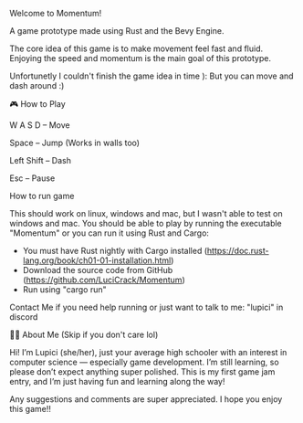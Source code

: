 Welcome to Momentum!

A game prototype made using Rust and the Bevy Engine.

The core idea of this game is to make movement feel fast and fluid.
Enjoying the speed and momentum is the main goal of this prototype.

Unfortunetly I couldn't finish the game idea in time ):
But you can move and dash around :)

🎮 How to Play

W A S D – Move

Space – Jump (Works in walls too)

Left Shift – Dash

Esc – Pause

How to run game

This should work on linux, windows and mac, but I wasn't able to test on windows and mac.
You should be able to play by running the executable "Momentum"
or you can run it using Rust and Cargo:
* You must have Rust nightly with Cargo installed (https://doc.rust-lang.org/book/ch01-01-installation.html)
* Download the source code from GitHub (https://github.com/LuciCrack/Momentum)
* Run using "cargo run"

Contact Me if you need help running or just want to talk to me: "lupici" in discord

🙋‍♀️ About Me (Skip if you don't care lol)

Hi! I’m Lupici (she/her), just your average high schooler with an interest in computer science — especially game development.
I’m still learning, so please don’t expect anything super polished.
This is my first game jam entry, and I’m just having fun and learning along the way!

Any suggestions and comments are super appreciated.
I hope you enjoy this game!!


